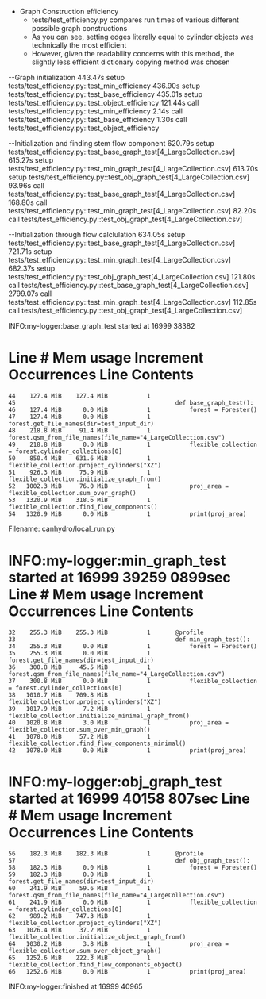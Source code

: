 
- Graph Construction efficiency
  - tests/test_efficiency.py compares run times of various different possible graph constructions
  - As you can see, setting edges literally equal to cylinder objects was technically the most efficient
  - However, given the readability concerns with this method, the slightly less efficient dictionary copying method was chosen

--Graph initialization
443.47s setup    tests/test_efficiency.py::test_min_efficiency
436.90s setup    tests/test_efficiency.py::test_base_efficiency
435.01s setup    tests/test_efficiency.py::test_object_efficiency
121.44s call     tests/test_efficiency.py::test_min_efficiency
2.14s call     tests/test_efficiency.py::test_base_efficiency
1.30s call     tests/test_efficiency.py::test_object_efficiency

--Initialization and finding stem flow component
620.79s setup    tests/test_efficiency.py::test_base_graph_test[4_LargeCollection.csv]
615.27s setup    tests/test_efficiency.py::test_min_graph_test[4_LargeCollection.csv]
613.70s setup    tests/test_efficiency.py::test_obj_graph_test[4_LargeCollection.csv]
93.96s call     tests/test_efficiency.py::test_base_graph_test[4_LargeCollection.csv]
168.80s call     tests/test_efficiency.py::test_min_graph_test[4_LargeCollection.csv]
82.20s call     tests/test_efficiency.py::test_obj_graph_test[4_LargeCollection.csv]

--Initialization through flow calclulation
634.05s setup    tests/test_efficiency.py::test_base_graph_test[4_LargeCollection.csv]
721.71s setup    tests/test_efficiency.py::test_min_graph_test[4_LargeCollection.csv]
682.37s setup    tests/test_efficiency.py::test_obj_graph_test[4_LargeCollection.csv]
121.80s call     tests/test_efficiency.py::test_base_graph_test[4_LargeCollection.csv]
2799.07s call     tests/test_efficiency.py::test_min_graph_test[4_LargeCollection.csv]
112.85s call     tests/test_efficiency.py::test_obj_graph_test[4_LargeCollection.csv]


INFO:my-logger:base_graph_test started at 16999 38382

Line #    Mem usage    Increment  Occurrences   Line Contents
=============================================================
    44    127.4 MiB    127.4 MiB           1
    45                                             def base_graph_test():
    46    127.4 MiB      0.0 MiB           1           forest = Forester()
    47    127.4 MiB      0.0 MiB           1           forest.get_file_names(dir=test_input_dir)
    48    218.8 MiB     91.4 MiB           1           forest.qsm_from_file_names(file_name="4_LargeCollection.csv")
    49    218.8 MiB      0.0 MiB           1           flexible_collection = forest.cylinder_collections[0]
    50    850.4 MiB    631.6 MiB           1           flexible_collection.project_cylinders("XZ")
    51    926.3 MiB     75.9 MiB           1           flexible_collection.initialize_graph_from()
    52   1002.3 MiB     76.0 MiB           1           proj_area = flexible_collection.sum_over_graph()
    53   1320.9 MiB    318.6 MiB           1           flexible_collection.find_flow_components()
    54   1320.9 MiB      0.0 MiB           1           print(proj_area)
Filename: canhydro/local_run.py

INFO:my-logger:min_graph_test started at 16999 39259
0899sec
Line #    Mem usage    Increment  Occurrences   Line Contents
=============================================================
    32    255.3 MiB    255.3 MiB           1       @profile
    33                                             def min_graph_test():
    34    255.3 MiB      0.0 MiB           1           forest = Forester()
    35    255.3 MiB      0.0 MiB           1           forest.get_file_names(dir=test_input_dir)
    36    300.8 MiB     45.5 MiB           1           forest.qsm_from_file_names(file_name="4_LargeCollection.csv")
    37    300.8 MiB      0.0 MiB           1           flexible_collection = forest.cylinder_collections[0]
    38   1010.7 MiB    709.8 MiB           1           flexible_collection.project_cylinders("XZ")
    39   1017.9 MiB      7.2 MiB           1           flexible_collection.initialize_minimal_graph_from()
    40   1020.8 MiB      3.0 MiB           1           proj_area = flexible_collection.sum_over_min_graph()
    41   1078.0 MiB     57.2 MiB           1           flexible_collection.find_flow_components_minimal()
    42   1078.0 MiB      0.0 MiB           1           print(proj_area)

INFO:my-logger:obj_graph_test started at 16999 40158
 807sec
Line #    Mem usage    Increment  Occurrences   Line Contents
=============================================================
    56    182.3 MiB    182.3 MiB           1       @profile
    57                                             def obj_graph_test():
    58    182.3 MiB      0.0 MiB           1           forest = Forester()
    59    182.3 MiB      0.0 MiB           1           forest.get_file_names(dir=test_input_dir)
    60    241.9 MiB     59.6 MiB           1           forest.qsm_from_file_names(file_name="4_LargeCollection.csv")
    61    241.9 MiB      0.0 MiB           1           flexible_collection = forest.cylinder_collections[0]
    62    989.2 MiB    747.3 MiB           1           flexible_collection.project_cylinders("XZ")
    63   1026.4 MiB     37.2 MiB           1           flexible_collection.initialize_object_graph_from()
    64   1030.2 MiB      3.8 MiB           1           proj_area = flexible_collection.sum_over_object_graph()
    65   1252.6 MiB    222.3 MiB           1           flexible_collection.find_flow_components_object()
    66   1252.6 MiB      0.0 MiB           1           print(proj_area)
INFO:my-logger:finished at 16999 40965
